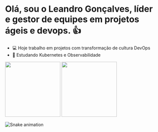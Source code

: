 # Olá, sou o Leandro Gonçalves, líder e gestor de equipes em projetos ágeis e devops. 👍

* 💻 Hoje trabalho em projetos com transformação de cultura DevOps
* 📘 Estudando Kubernetes e Observabilidade

<div> 
<img height="180em" src="https://github-readme-stats.vercel.app/api?username=leandrogoncalves&show_icons=true&theme=dark&include_all_commits=true&count_private=true"/>
<img height="180em" src="https://github-readme-stats.vercel.app/api/top-langs/?username=leandrogoncalves&layout=compact&langs_count=16&theme=dark"/>
</div>

![Snake animation](https://github.com/LeMalk/leandrogoncalves/blob/output/github-contribution-grid-snake.svg)
